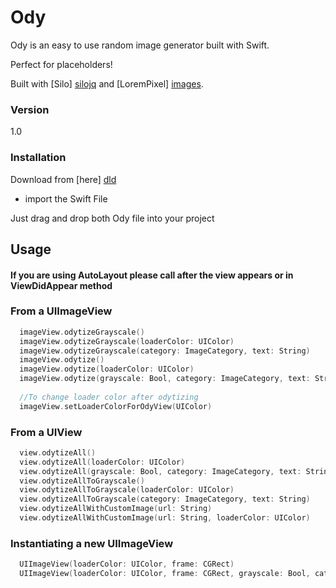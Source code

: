 # Ody

Ody is an easy to use random image generator built with Swift.

Perfect for placeholders!

Built with [Silo] [silojq] and [LoremPixel] [images].

### Version
1.0

### Installation

Download from [here] [dld]
- import the Swift File

Just drag and drop both Ody file into your project

## Usage

#### If you are using AutoLayout please call after the view appears or in ViewDidAppear method

### From a UIImageView
```swift
  imageView.odytizeGrayscale()
  imageView.odytizeGrayscale(loaderColor: UIColor)
  imageView.odytizeGrayscale(category: ImageCategory, text: String)
  imageView.odytize()
  imageView.odytize(loaderColor: UIColor)
  imageView.odytize(grayscale: Bool, category: ImageCategory, text: String)
  
  //To change loader color after odytizing
  imageView.setLoaderColorForOdyView(UIColor)
```

### From a UIView
```swift
  view.odytizeAll()
  view.odytizeAll(loaderColor: UIColor)
  view.odytizeAll(grayscale: Bool, category: ImageCategory, text: String, loaderColor: UIColor)
  view.odytizeAllToGrayscale()
  view.odytizeAllToGrayscale(loaderColor: UIColor)
  view.odytizeAllToGrayscale(category: ImageCategory, text: String)
  view.odytizeAllWithCustomImage(url: String)
  view.odytizeAllWithCustomImage(url: String, loaderColor: UIColor)
```

### Instantiating a new UIImageView
```swift
  UIImageView(loaderColor: UIColor, frame: CGRect)
  UIImageView(loaderColor: UIColor, frame: CGRect, grayscale: Bool, category: ImageCategory, text: String)
```

[//]: # (These are reference links used in the body of this note and get stripped out when the markdown processor does its job. There is no need to format nicely because it shouldn't be seen. Thanks SO - http://stackoverflow.com/questions/4823468/store-comments-in-markdown-syntax)


   [dld]: <https://github.com/josejuanqm/Ody/blob/master/Ody/Ody.swift.zip?raw=true>
   [silojq]: <https://github.com/josejuanqm/Silo>
   [images]: <http://lorempixel.com/>


